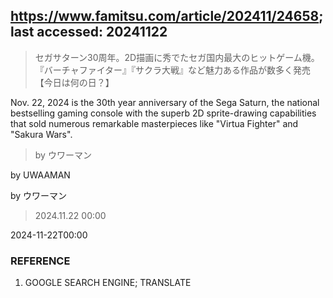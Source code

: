 ## https://www.famitsu.com/article/202411/24658; last accessed: 20241122

> セガサターン30周年。2D描画に秀でたセガ国内最大のヒットゲーム機。『バーチャファイター』『サクラ大戦』など魅力ある作品が数多く発売【今日は何の日？】

Nov. 22, 2024 is the 30th year anniversary of the Sega Saturn, the national bestselling gaming console with the superb 2D sprite-drawing capabilities that sold numerous remarkable masterpieces like "Virtua Fighter" and "Sakura Wars".

> by ウワーマン

by UWAAMAN

by ウワーマン

> 2024.11.22 00:00

2024-11-22T00:00 

### REFERENCE

1) GOOGLE SEARCH ENGINE; TRANSLATE
